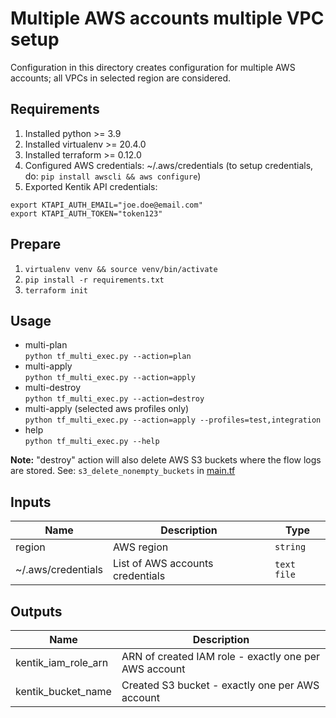 # Multiple AWS accounts multiple VPC setup

Configuration in this directory creates configuration for multiple AWS accounts; all VPCs in selected region are considered.

## Requirements

1. Installed python >= 3.9
1. Installed virtualenv >= 20.4.0
1. Installed terraform >= 0.12.0
1. Configured AWS credentials: ~/.aws/credentials  (to setup credentials, do: ```pip install awscli && aws configure```)
1. Exported Kentik API credentials:
  ```shell
  export KTAPI_AUTH_EMAIL="joe.doe@email.com"
  export KTAPI_AUTH_TOKEN="token123"
  ```

## Prepare

1. ```virtualenv venv && source venv/bin/activate```
1. ```pip install -r requirements.txt```
1. ```terraform init```

## Usage

- multi-plan  
```python tf_multi_exec.py --action=plan```
- multi-apply  
```python tf_multi_exec.py --action=apply```
- multi-destroy  
```python tf_multi_exec.py --action=destroy```
- multi-apply (selected aws profiles only)  
```python tf_multi_exec.py --action=apply --profiles=test,integration```
- help  
```python tf_multi_exec.py --help```

**Note:** "destroy" action will also delete AWS S3 buckets where the flow logs are stored. See: `s3_delete_nonempty_buckets` in [main.tf](main.tf)



## Inputs

| Name | Description | Type |
|------|-------------|------|
| region | AWS region | `string` |
| ~/.aws/credentials | List of AWS accounts credentials | `text file` |

## Outputs

| Name | Description |
|------|-------------|
| kentik_iam_role_arn | ARN of created IAM role - exactly one per AWS account |
| kentik_bucket_name | Created S3 bucket - exactly one per AWS account |

